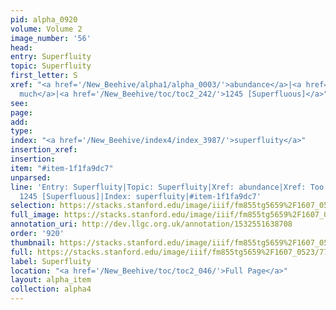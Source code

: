 ```yaml
---
pid: alpha_0920
volume: Volume 2
image_number: '56'
head: 
entry: Superfluity
topic: Superfluity
first_letter: S
xref: "<a href='/New_Beehive/alpha1/alpha_0003/'>abundance</a>|<a href='/New_Beehive/alpha5/alpha_0955/'>Too
  much</a>|<a href='/New_Beehive/toc/toc2_242/'>1245 [Superfluous]</a>"
see: 
page: 
add: 
type: 
index: "<a href='/New_Beehive/index4/index_3987/'>superfluity</a>"
insertion_xref: 
insertion: 
item: "#item-1f1fa9dc7"
unparsed: 
line: 'Entry: Superfluity|Topic: Superfluity|Xref: abundance|Xref: Too much|Xref:
  1245 [Superfluous]|Index: superfluity|#item-1f1fa9dc7'
selection: https://stacks.stanford.edu/image/iiif/fm855tg5659%2F1607_0523/774,4090,2962,578/full/0/default.jpg
full_image: https://stacks.stanford.edu/image/iiif/fm855tg5659%2F1607_0523/full/full/0/default.jpg
annotation_uri: http://dev.llgc.org.uk/annotation/1532551638708
order: '920'
thumbnail: https://stacks.stanford.edu/image/iiif/fm855tg5659%2F1607_0523/774,4090,600,180/250,/0/default.jpg
full: https://stacks.stanford.edu/image/iiif/fm855tg5659%2F1607_0523/774,4090,2962,578/full/0/default.jpg
label: Superfluity
location: "<a href='/New_Beehive/toc/toc2_046/'>Full Page</a>"
layout: alpha_item
collection: alpha4
---
```


